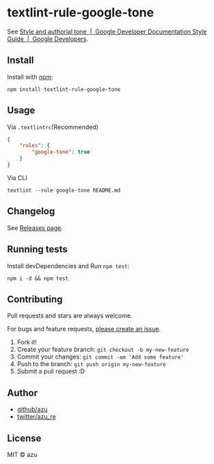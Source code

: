 # textlint-rule-google-tone

See [Style and authorial tone  |  Google Developer Documentation Style Guide  |  Google Developers](https://developers.google.com/style/tone#politeness-and-use-of-please "Style and authorial tone  |  Google Developer Documentation Style Guide  |  Google Developers").

## Install

Install with [npm](https://www.npmjs.com/):

    npm install textlint-rule-google-tone

## Usage

Via `.textlintrc`(Recommended)

```json
{
    "rules": {
        "google-tone": true
    }
}
```

Via CLI

```
textlint --rule google-tone README.md
```


## Changelog

See [Releases page](https://github.com/textlint-rule/textlint-rule-preset-google/releases).

## Running tests

Install devDependencies and Run `npm test`:

    npm i -d && npm test

## Contributing

Pull requests and stars are always welcome.

For bugs and feature requests, [please create an issue](https://github.com/textlint-rule/textlint-rule-preset-google/issues).

1. Fork it!
2. Create your feature branch: `git checkout -b my-new-feature`
3. Commit your changes: `git commit -am 'Add some feature'`
4. Push to the branch: `git push origin my-new-feature`
5. Submit a pull request :D

## Author

- [github/azu](https://github.com/azu)
- [twitter/azu_re](https://twitter.com/azu_re)

## License

MIT © azu
